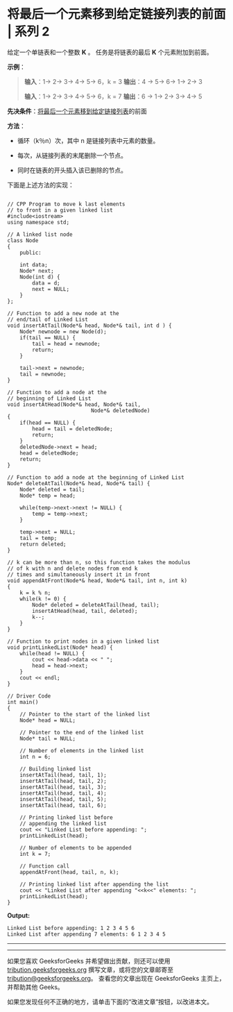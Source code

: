 # 将最后一个元素移到给定链接列表的前面 | 系列 2

给定一个单链表和一个整数 **K** 。 任务是将链表的最后 **K** 个元素附加到前面。

**示例**：

> **输入**：1-> 2-> 3-> 4-> 5-> 6，k = 3
> **输出**：4 -> 5-> 6-> 1-> 2-> 3
> 
> **输入**：1-> 2-> 3-> 4-> 5-> 6，k = 7
> **输出**：6 -> 1-> 2-> 3-> 4-> 5

**先决条件**：[将最后一个元素移到给定链接列表](https://www.geeksforgeeks.org/move-last-element-to-front-of-a-given-linked-list/)的前面

**方法**：

*   循环（k％n）次，其中 n 是链接列表中元素的数量。

*   每次，从链接列表的末尾删除一个节点。

*   同时在链表的开头插入该已删除的节点。

下面是上述方法的实现：

```

// CPP Program to move k last elements  
// to front in a given linked list  
#include<iostream> 
using namespace std; 

// A linked list node  
class Node 
{ 
    public: 

    int data; 
    Node* next; 
    Node(int d) { 
        data = d; 
        next = NULL; 
    } 
}; 

// Function to add a new node at the 
// end/tail of Linked List  
void insertAtTail(Node*& head, Node*& tail, int d ) { 
    Node* newnode = new Node(d); 
    if(tail == NULL) { 
        tail = head = newnode; 
        return; 
    } 

    tail->next = newnode; 
    tail = newnode; 
} 

// Function to add a node at the 
// beginning of Linked List  
void insertAtHead(Node*& head, Node*& tail,  
                           Node*& deletedNode)  
{ 
    if(head == NULL) { 
        head = tail = deletedNode; 
        return; 
    } 
    deletedNode->next = head; 
    head = deletedNode; 
    return; 
} 

// Function to add a node at the beginning of Linked List  
Node* deleteAtTail(Node*& head, Node*& tail) { 
    Node* deleted = tail; 
    Node* temp = head; 

    while(temp->next->next != NULL) { 
        temp = temp->next; 
    } 

    temp->next = NULL; 
    tail = temp; 
    return deleted; 
} 

// k can be more than n, so this function takes the modulus  
// of k with n and delete nodes from end k  
// times and simultaneously insert it in front 
void appendAtFront(Node*& head, Node*& tail, int n, int k)  
{ 
    k = k % n; 
    while(k != 0) { 
        Node* deleted = deleteAtTail(head, tail); 
        insertAtHead(head, tail, deleted); 
        k--; 
    } 
} 

// Function to print nodes in a given linked list  
void printLinkedList(Node* head) { 
    while(head != NULL) { 
        cout << head->data << " "; 
        head = head->next; 
    } 
    cout << endl; 
} 

// Driver Code  
int main()  
{ 
    // Pointer to the start of the linked list 
    Node* head = NULL; 

    // Pointer to the end of the linked list 
    Node* tail = NULL;  

    // Number of elements in the linked list 
    int n = 6;  

    // Building linked list 
    insertAtTail(head, tail, 1); 
    insertAtTail(head, tail, 2); 
    insertAtTail(head, tail, 3); 
    insertAtTail(head, tail, 4); 
    insertAtTail(head, tail, 5); 
    insertAtTail(head, tail, 6); 

    // Printing linked list before  
    // appending the linked list 
    cout << "Linked List before appending: "; 
    printLinkedList(head); 

    // Number of elements to be appended 
    int k = 7; 

    // Function call 
    appendAtFront(head, tail, n, k);  

    // Printing linked list after appending the list 
    cout << "Linked List after appending "<<k<<" elements: "; 
    printLinkedList(head);  
} 

```

**Output:**

```
Linked List before appending: 1 2 3 4 5 6 
Linked List after appending 7 elements: 6 1 2 3 4 5 

```



* * *

* * *

如果您喜欢 GeeksforGeeks 并希望做出贡献，则还可以使用 [tribution.geeksforgeeks.org](https://contribute.geeksforgeeks.org/) 撰写文章，或将您的文章邮寄至 tribution@geeksforgeeks.org。 查看您的文章出现在 GeeksforGeeks 主页上，并帮助其他 Geeks。

如果您发现任何不正确的地方，请单击下面的“改进文章”按钮，以改进本文。